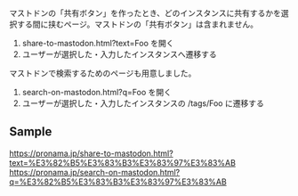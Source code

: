 マストドンの「共有ボタン」を作ったとき、どのインスタンスに共有するかを選択する間に挟むページ。マストドンの「共有ボタン」は含まれません。

1. share-to-mastodon.html?text=Foo を開く
1. ユーザーが選択した・入力したインスタンスへ遷移する

マストドンで検索するためのページも用意しました。

1. search-on-mastodon.html?q=Foo を開く
1. ユーザーが選択した・入力したインスタンスの /tags/Foo に遷移する

## Sample

https://pronama.jp/share-to-mastodon.html?text=%E3%82%B5%E3%83%B3%E3%83%97%E3%83%AB
https://pronama.jp/search-on-mastodon.html?q=%E3%82%B5%E3%83%B3%E3%83%97%E3%83%AB
